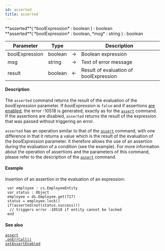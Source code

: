 ```yaml
---
id: asserted
title: asserted
---
```



<!-- REF #_command_.asserted.Syntax -->**asserted**( *boolExpression* : boolean ) : boolean<br/>**asserted**( *boolExpression* : boolean, *msg* : string ) : boolean<!-- END REF -->


<!-- REF #_command_.asserted.Params -->

|Parameter|Type||Description|
|---------|--- |:---:|------|
|boolExpression|boolean|->|Boolean expression|
|msg|string|->|Text of error message|
|result|boolean|<-|Result of evaluation of boolExpression|
<!-- END REF -->


#### Description

The `asserted` command <!-- REF #_command_.asserted.Summary -->returns the result of the evaluation of the *boolExpression* parameter. If *boolExpression* is `false` and if assertions [are enabled](setAssertEnabled.md), the error -10518 is generated<!-- END REF -->, exactly as for the [`assert`](assert.md) command. If the assertions are disabled, `asserted` returns the result of the expression that was passed without triggering an error.

`asserted` has an operation similar to that of the [`assert`](assert.md) command, with one difference in that it returns a value which is the result of the evaluation of the *boolExpression* parameter. It therefore allows the use of an assertion during the evaluation of a condition (see the example). For more information about the operation of assertions and the parameters of this command, please refer to the description of the [`assert`](assert.md) command.


#### Example

Insertion of an assertion in the evaluation of an expression:

```qs
 var employee : cs.EmployeeEntity
 var status : Object
 employee = ds.Employee.get(717)
 status = employee.lock()
 if(asserted(not(status.success)))
  // triggers error -10518 if entity cannot be locked
 end
```


#### See also

[`assert`](assert.md)<br/>[`.onErrCall()`](onErrCall.md)<br/>
[`setAssertEnabled`](setAssertEnabled.md)
